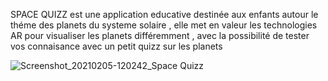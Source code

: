 SPACE QUIZZ est une application educative destinée aux enfants autour le théme  des planets du systeme solaire , 
elle met en valeur les technologies AR pour visualiser les planets différemment , 
avec la possibilité de tester vos connaisance avec un petit quizz sur les planets

![Screenshot_20210205-120242_Space Quizz](https://user-images.githubusercontent.com/62961927/107860500-f5288300-6e3f-11eb-8290-756eb4912788.jpg)



